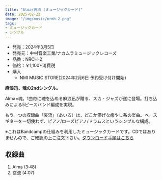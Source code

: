 ```yaml
---
title: "Alma/哀流 [ミュージックカード]"
date: 2025-02-22
image: "/img/music/nrmh-2.png"
tags:
- ミュージックカード
- シングル
---
```


- 発売：2024年3月5日
- 発売元：中村音楽工業/ナカムラミュージックレコーズ
- 品番：NRCH-2
- 価格：￥1,100+消費税
- 購入
    - NMI MUSIC STORE(2024年2月6日 予約受け付け開始)
    <!-- - [NMI MUSIC STORE](https://nmimusic.booth.pm/items/6605491) -->

**麻浪迅、魂の2ndシングル。**

Alma=魂。1曲毎に魂を込める麻浪迅が贈る、スカ・ジャズが遂に登場。打ち込みによる5ピースバンド編成を実現。

もう一つの収録曲「哀流」（あいる）は、どこか儚げな癒やし系の楽曲。ベースギターを一切使わず、ピアノ/ローズピアノ/ドラムスというシンプルな構成。

※これはBandcampの仕組みを利用したミュージックカードです。CDではありませんので、ご確認の上ご注文下さい。[ダウンロード手順はこちら](/musiccard/)

## 収録曲
1. Alma (3:48)
2. 哀流 (4:07)
